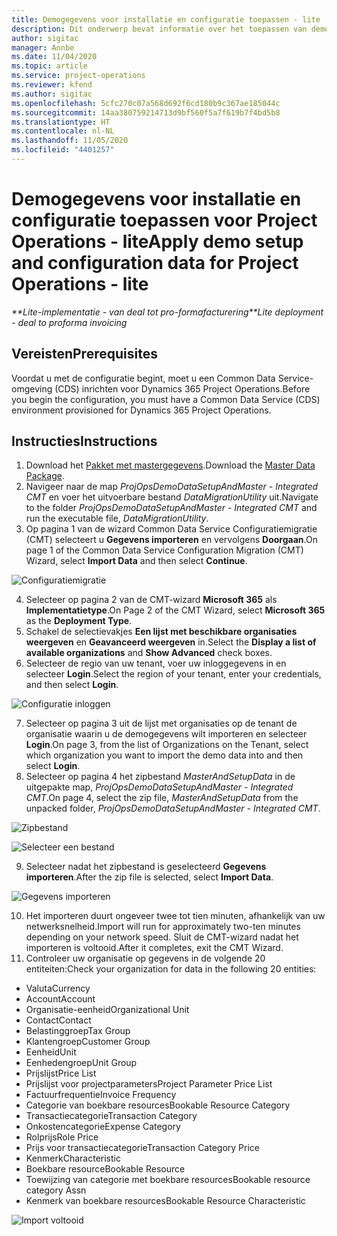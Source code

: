 ```yaml
---
title: Demogegevens voor installatie en configuratie toepassen - lite
description: Dit onderwerp bevat informatie over het toepassen van demo- en configuratiegegevens voor Project Operations.
author: sigitac
manager: Annbe
ms.date: 11/04/2020
ms.topic: article
ms.service: project-operations
ms.reviewer: kfend
ms.author: sigitac
ms.openlocfilehash: 5cfc270c07a568d692f6cd180b9c367ae185044c
ms.sourcegitcommit: 14aa380759214713d9bf560f5a7f619b7f4bd5b8
ms.translationtype: HT
ms.contentlocale: nl-NL
ms.lasthandoff: 11/05/2020
ms.locfileid: "4401257"
---
```

# <a name="apply-demo-setup-and-configuration-data-for-project-operations---lite"></a><span data-ttu-id="c6797-103">Demogegevens voor installatie en configuratie toepassen voor Project Operations - lite</span><span class="sxs-lookup"><span data-stu-id="c6797-103">Apply demo setup and configuration data for Project Operations - lite</span></span> 

<span data-ttu-id="c6797-104">_\*\*Lite-implementatie - van deal tot pro-formafacturering_</span><span class="sxs-lookup"><span data-stu-id="c6797-104">_\*\*Lite deployment - deal to proforma invoicing_</span></span>

## <a name="prerequisites"></a><span data-ttu-id="c6797-105">Vereisten</span><span class="sxs-lookup"><span data-stu-id="c6797-105">Prerequisites</span></span>

<span data-ttu-id="c6797-106">Voordat u met de configuratie begint, moet u een Common Data Service-omgeving (CDS) inrichten voor Dynamics 365 Project Operations.</span><span class="sxs-lookup"><span data-stu-id="c6797-106">Before you begin the configuration, you must have a Common Data Service (CDS) environment provisioned for Dynamics 365 Project Operations.</span></span>


## <a name="instructions"></a><span data-ttu-id="c6797-107">Instructies</span><span class="sxs-lookup"><span data-stu-id="c6797-107">Instructions</span></span>

1. <span data-ttu-id="c6797-108">Download het [Pakket met mastergegevens](https://download.microsoft.com/download/3/4/1/341bf279-a64f-4baa-af31-ce624859b518/ProjOpsSampleSetupData%20-%20CE%20only%20CMT.zip).</span><span class="sxs-lookup"><span data-stu-id="c6797-108">Download the [Master Data Package](https://download.microsoft.com/download/3/4/1/341bf279-a64f-4baa-af31-ce624859b518/ProjOpsSampleSetupData%20-%20CE%20only%20CMT.zip).</span></span> 
2. <span data-ttu-id="c6797-109">Navigeer naar de map *ProjOpsDemoDataSetupAndMaster - Integrated CMT* en voer het uitvoerbare bestand *DataMigrationUtility* uit.</span><span class="sxs-lookup"><span data-stu-id="c6797-109">Navigate to the folder *ProjOpsDemoDataSetupAndMaster - Integrated CMT* and run the executable file, *DataMigrationUtility*.</span></span>
3. <span data-ttu-id="c6797-110">Op pagina 1 van de wizard Common Data Service Configuratiemigratie (CMT) selecteert u **Gegevens importeren** en vervolgens **Doorgaan**.</span><span class="sxs-lookup"><span data-stu-id="c6797-110">On page 1 of the Common Data Service Configuration Migration (CMT) Wizard, select **Import Data** and then select **Continue**.</span></span>

![Configuratiemigratie](./media/1ConfigurationMigration.png)

4. <span data-ttu-id="c6797-112">Selecteer op pagina 2 van de CMT-wizard **Microsoft 365** als **Implementatietype**.</span><span class="sxs-lookup"><span data-stu-id="c6797-112">On Page 2 of the CMT Wizard, select **Microsoft 365** as the **Deployment Type**.</span></span>
5. <span data-ttu-id="c6797-113">Schakel de selectievakjes **Een lijst met beschikbare organisaties weergeven** en **Geavanceerd weergeven** in.</span><span class="sxs-lookup"><span data-stu-id="c6797-113">Select the **Display a list of available organizations** and **Show Advanced** check boxes.</span></span>
6. <span data-ttu-id="c6797-114">Selecteer de regio van uw tenant, voer uw inloggegevens in en selecteer **Login**.</span><span class="sxs-lookup"><span data-stu-id="c6797-114">Select the region of your tenant, enter your credentials, and then select **Login**.</span></span>

![Configuratie inloggen](./media/2ConfigurationSignin.png)

7. <span data-ttu-id="c6797-116">Selecteer op pagina 3 uit de lijst met organisaties op de tenant de organisatie waarin u de demogegevens wilt importeren en selecteer **Login**.</span><span class="sxs-lookup"><span data-stu-id="c6797-116">On page 3, from the list of Organizations on the Tenant, select which organization you want to import the demo data into and then select **Login**.</span></span>
8. <span data-ttu-id="c6797-117">Selecteer op pagina 4 het zipbestand *MasterAndSetupData* in de uitgepakte map, *ProjOpsDemoDataSetupAndMaster - Integrated CMT*.</span><span class="sxs-lookup"><span data-stu-id="c6797-117">On page 4, select the zip file, *MasterAndSetupData* from the unpacked folder, *ProjOpsDemoDataSetupAndMaster - Integrated CMT*.</span></span>

![Zipbestand](./media/3ZipFile.png)

![Selecteer een bestand](./media/4SelectAFile.png)

9. <span data-ttu-id="c6797-120">Selecteer nadat het zipbestand is geselecteerd **Gegevens importeren**.</span><span class="sxs-lookup"><span data-stu-id="c6797-120">After the zip file is selected, select **Import Data**.</span></span>

![Gegevens importeren](./media/5ImportData.png)

10. <span data-ttu-id="c6797-122">Het importeren duurt ongeveer twee tot tien minuten, afhankelijk van uw netwerksnelheid.</span><span class="sxs-lookup"><span data-stu-id="c6797-122">Import will run for approximately two-ten minutes depending on your network speed.</span></span> <span data-ttu-id="c6797-123">Sluit de CMT-wizard nadat het importeren is voltooid.</span><span class="sxs-lookup"><span data-stu-id="c6797-123">After it completes, exit the CMT Wizard.</span></span> 
11. <span data-ttu-id="c6797-124">Controleer uw organisatie op gegevens in de volgende 20 entiteiten:</span><span class="sxs-lookup"><span data-stu-id="c6797-124">Check your organization for data in the following 20 entities:</span></span>

-   <span data-ttu-id="c6797-125">Valuta</span><span class="sxs-lookup"><span data-stu-id="c6797-125">Currency</span></span>
-   <span data-ttu-id="c6797-126">Account</span><span class="sxs-lookup"><span data-stu-id="c6797-126">Account</span></span>
-   <span data-ttu-id="c6797-127">Organisatie-eenheid</span><span class="sxs-lookup"><span data-stu-id="c6797-127">Organizational Unit</span></span>
-   <span data-ttu-id="c6797-128">Contact</span><span class="sxs-lookup"><span data-stu-id="c6797-128">Contact</span></span>
-   <span data-ttu-id="c6797-129">Belastinggroep</span><span class="sxs-lookup"><span data-stu-id="c6797-129">Tax Group</span></span>
-   <span data-ttu-id="c6797-130">Klantengroep</span><span class="sxs-lookup"><span data-stu-id="c6797-130">Customer Group</span></span>
-   <span data-ttu-id="c6797-131">Eenheid</span><span class="sxs-lookup"><span data-stu-id="c6797-131">Unit</span></span>
-   <span data-ttu-id="c6797-132">Eenhedengroep</span><span class="sxs-lookup"><span data-stu-id="c6797-132">Unit Group</span></span>
-   <span data-ttu-id="c6797-133">Prijslijst</span><span class="sxs-lookup"><span data-stu-id="c6797-133">Price List</span></span>
-   <span data-ttu-id="c6797-134">Prijslijst voor projectparameters</span><span class="sxs-lookup"><span data-stu-id="c6797-134">Project Parameter Price List</span></span> 
-   <span data-ttu-id="c6797-135">Factuurfrequentie</span><span class="sxs-lookup"><span data-stu-id="c6797-135">Invoice Frequency</span></span>
-   <span data-ttu-id="c6797-136">Categorie van boekbare resources</span><span class="sxs-lookup"><span data-stu-id="c6797-136">Bookable Resource Category</span></span>
-   <span data-ttu-id="c6797-137">Transactiecategorie</span><span class="sxs-lookup"><span data-stu-id="c6797-137">Transaction Category</span></span>
-   <span data-ttu-id="c6797-138">Onkostencategorie</span><span class="sxs-lookup"><span data-stu-id="c6797-138">Expense Category</span></span>
-   <span data-ttu-id="c6797-139">Rolprijs</span><span class="sxs-lookup"><span data-stu-id="c6797-139">Role Price</span></span>
-   <span data-ttu-id="c6797-140">Prijs voor transactiecategorie</span><span class="sxs-lookup"><span data-stu-id="c6797-140">Transaction Category Price</span></span>
-   <span data-ttu-id="c6797-141">Kenmerk</span><span class="sxs-lookup"><span data-stu-id="c6797-141">Characteristic</span></span>
-   <span data-ttu-id="c6797-142">Boekbare resource</span><span class="sxs-lookup"><span data-stu-id="c6797-142">Bookable Resource</span></span>
-   <span data-ttu-id="c6797-143">Toewijzing van categorie met boekbare resources</span><span class="sxs-lookup"><span data-stu-id="c6797-143">Bookable resource category Assn</span></span>
-   <span data-ttu-id="c6797-144">Kenmerk van boekbare resources</span><span class="sxs-lookup"><span data-stu-id="c6797-144">Bookable Resource Characteristic</span></span>

![Import voltooid](./media/6CompleteImport.png)
